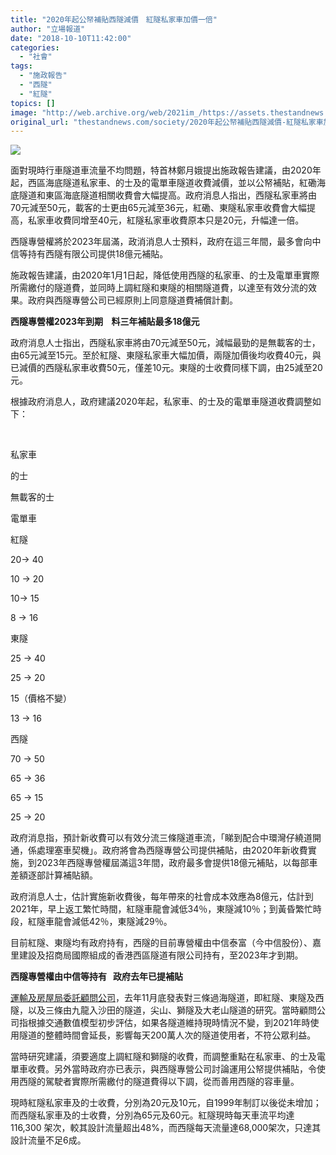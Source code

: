 ```yaml
---
title: "2020年起公帑補貼西隧減價　紅隧私家車加價一倍"
author: "立場報道"
date: "2018-10-10T11:42:00"
categories:
  - "社會"
tags:
  - "施政報告"
  - "西隧"
  - "紅隧"
topics: []
image: "http://web.archive.org/web/2021im_/https://assets.thestandnews.com/media/photos/tunnel-07_nDYHq.png"
original_url: "thestandnews.com/society/2020年起公帑補貼西隧減價-紅隧私家車加價一倍"
---
```

![](http://web.archive.org/web/2021im_/https://assets.thestandnews.com/media/photos/tunnel-07_nDYHq.png)

面對現時行車隧道車流量不均問題，特首林鄭月娥提出施政報告建議，由2020年起，西區海底隧道私家車、的士及的電單車隧道收費減價，並以公帑補貼，紅磡海底隧道和東區海底隧道相關收費會大幅提高。政府消息人指出，西隧私家車將由70元減至50元，載客的士更由65元減至36元，紅磡、東隧私家車收費會大幅提高，私家車收費同增至40元，紅隧私家車收費原本只是20元，升幅達一倍。

西隧專營權將於2023年屆滿，政消消息人士預料，政府在這三年間，最多會向中信等持有西隧有限公司提供18億元補貼。

施政報告建議，由2020年1月1日起，降低使用西隧的私家車、的士及電單車實際所需繳付的隧道費，並同時上調紅隧和東隧的相關隧道費，以達至有效分流的效果。政府與西隧專營公司已經原則上同意隧道費補償計劃。

**西隧專營權2023年到期    料三年補貼最多18億元**

政府消息人士指出，西隧私家車將由70元減至50元，減幅最勁的是無載客的士，由65元減至15元。至於紅隧、東隧私家車大幅加價，兩隧加價後均收費40元，與已減價的西隧私家車收費50元，僅差10元。東隧的士收費同樣下調，由25減至20元。

根據政府消息人，政府建議2020年起，私家車、的士及的電單車隧道收費調整如下：

 

私家車

的士

無載客的士

電單車

紅隧

20-> 40

10 -> 20

10-> 15

8 -> 16

東隧

25 -> 40

25 -> 20

15（價格不變）

13 -> 16

西隧

70 -> 50

65 -> 36

65 -> 15

25 -> 20

政府消息指，預計新收費可以有效分流三條隧道車流，「睇到配合中環灣仔繞道開通，係處理塞車契機」。政府將會為西隧專營公司提供補貼，由2020年新收費實施，到2023年西隧專營權屆滿這3年間，政府最多會提供18億元補貼，以每部車差額逐部計算補貼額。

政府消息人士，估計實施新收費後，每年帶來的社會成本效應為8億元，估計到2021年，早上返工繁忙時間，紅隧車龍會減低34％，東隧減10％；到黃昏繁忙時段，紅隧車龍會減低42％，東隧減29％。

目前紅隧、東隧均有政府持有，西隧的目前專營權由中信泰富（今中信股份）、嘉里建設及招商局國際組成的香港西區隧道有限公司持有，至2023年才到期。

**西隧專營權由中信等持有   政府去年已提補貼**

[運輸及房屋局委託顧問公司](http://web.archive.org/web/20210929082644/https://www.legco.gov.hk/yr17-18/chinese/panels/tp/papers/tp20171117cb4-182-7-c.pdf)，去年11月底發表對三條過海隧道，即紅隧、東隧及西隧，以及三條由九龍入沙田的隧道，尖山、獅隧及大老山隧道的研究。當時顧問公司指根據交通數值模型初步評估，如果各隧道維持現時情況不變，到2021年時使用隧道的整體時間會延長，影響每天200萬人次的隧道使用者，不符公眾利益。

當時研究建議，須要適度上調紅隧和獅隧的收費，而調整重點在私家車、的士及電單車收費。另外當時政府亦已表示，與西隧專營公司討論運用公帑提供補貼，令使用西隧的駕駛者實際所需繳付的隧道費得以下調，從而善用西隧的容車量。

現時紅隧私家車及的士收費，分別為20元及10元，自1999年制訂以後從未增加；而西隧私家車及的士收費，分別為65元及60元。紅隧現時每天車流平均達 116,300 架次，較其設計流量超出48%，而西隧每天流量達68,000架次，只達其設計流量不足6成。